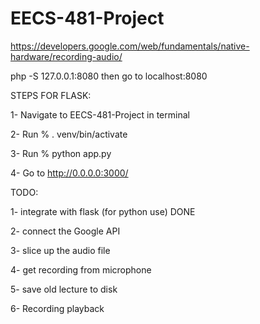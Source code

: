 # EECS-481-Project

https://developers.google.com/web/fundamentals/native-hardware/recording-audio/



php -S 127.0.0.1:8080 then go to localhost:8080


STEPS FOR FLASK:

1- Navigate to EECS-481-Project in terminal

2- Run % . venv/bin/activate

3- Run % python app.py

4- Go to http://0.0.0.0:3000/



TODO:

1- integrate with flask (for python use) DONE

2- connect the Google API

3- slice up the audio file

4- get recording from microphone

5- save old lecture to disk

6- Recording playback

